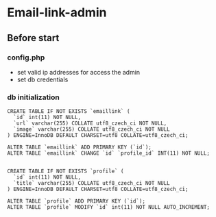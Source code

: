 # Email-link-admin

## Before start

### config.php
- set valid ip addresses for access the admin
- set db credentials

### db initialization

```
CREATE TABLE IF NOT EXISTS `emaillink` (
  `id` int(11) NOT NULL,
  `url` varchar(255) COLLATE utf8_czech_ci NOT NULL,
  `image` varchar(255) COLLATE utf8_czech_ci NOT NULL
) ENGINE=InnoDB DEFAULT CHARSET=utf8 COLLATE=utf8_czech_ci;

ALTER TABLE `emaillink` ADD PRIMARY KEY (`id`);
ALTER TABLE `emaillink` CHANGE `id` `profile_id` INT(11) NOT NULL;


CREATE TABLE IF NOT EXISTS `profile` (
  `id` int(11) NOT NULL,
  `title` varchar(255) COLLATE utf8_czech_ci NOT NULL
) ENGINE=InnoDB DEFAULT CHARSET=utf8 COLLATE=utf8_czech_ci;

ALTER TABLE `profile` ADD PRIMARY KEY (`id`);
ALTER TABLE `profile` MODIFY `id` int(11) NOT NULL AUTO_INCREMENT;

```
